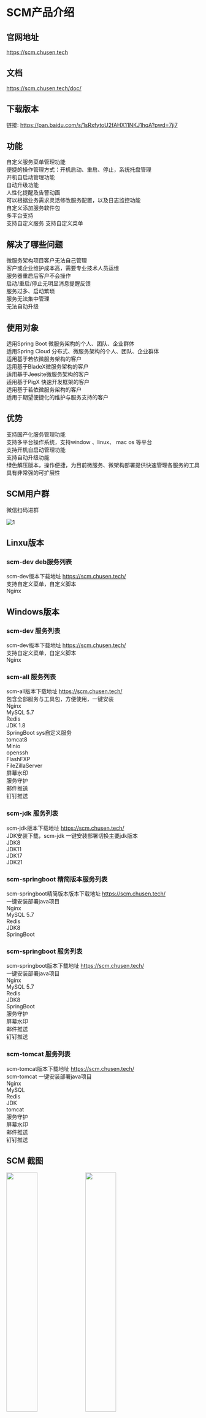 # SCM产品介绍

## 官网地址
https://scm.chusen.tech

## 文档
https://scm.chusen.tech/doc/

## 下载版本 
链接: https://pan.baidu.com/s/1sRxfytoU2fAHX11NKJ1hqA?pwd=7ji7

## 功能
自定义服务菜单管理功能  
便捷的操作管理方式：开机启动、重启、停止，系统托盘管理  
开机自启动管理功能  
自动升级功能  
人性化提醒及告警动画  
可以根据业务需求灵活修改服务配置，以及日志监控功能  
自定义添加服务软件包  
多平台支持  
支持自定义服务
支持自定义菜单

## 解决了哪些问题
微服务架构项目客户无法自己管理  
客户或企业维护成本高，需要专业技术人员运维  
服务器重启后客户不会操作  
启动/重启/停止无明显消息提醒反馈  
服务过多、启动繁琐  
服务无法集中管理  
无法自动升级  


## 使用对象
适用Spring Boot 微服务架构的个人、团队、企业群体  
适用Spring Cloud 分布式、微服务架构的个人、团队、企业群体  
适用基于若依微服务架构的客户  
适用基于BladeX微服务架构的客户  
适用基于Jeesite微服务架构的客户  
适用基于PigX 快速开发框架的客户  
适用基于若依微服务架构的客户  
适用于期望便捷化的维护与服务支持的客户  


## 优势
支持国产化服务管理功能  
支持多平台操作系统，支持window 、linux、 mac os 等平台  
支持开机自启动管理功能  
支持自动升级功能  
绿色解压版本，操作便捷，为目前微服务、微架构部署提供快速管理各服务的工具  
具有非常强的可扩展性  

## SCM用户群 
微信扫码进群

![1](images/Wechat.jpg "微信用户群")
## Linxu版本
### scm-dev deb服务列表
scm-dev版本下载地址 https://scm.chusen.tech/<br>
支持自定义菜单，自定义脚本<br>
Nginx <br>

## Windows版本  
### scm-dev 服务列表
scm-dev版本下载地址 https://scm.chusen.tech/<br>
支持自定义菜单，自定义脚本<br>
Nginx <br>


### scm-all 服务列表
scm-all版本下载地址 https://scm.chusen.tech/<br>
包含全部服务与工具包，方便使用，一键安装<br>
Nginx <br>
MySQL 5.7 <br>
Redis  <br>
JDK 1.8 <br>
SpringBoot sys自定义服务  <br>
tomcat8 <br>
Minio <br>
openssh <br>
FlashFXP <br>
FileZillaServer <br>
屏幕水印<br>
服务守护<br>
邮件推送<br>
钉钉推送<br>

### scm-jdk 服务列表
scm-jdk版本下载地址 https://scm.chusen.tech/<br>
JDK安装下载，scm-jdk 一键安装部署切换主要jdk版本<br>
JDK8<br>
JDK11<br>
JDK17<br>
JDK21<br>

### scm-springboot 精简版本服务列表
scm-springboot精简版本版本下载地址 https://scm.chusen.tech/<br>
一键安装部署java项目<br>
Nginx<br>
MySQL 5.7<br>
Redis<br>
JDK8<br>
SpringBoot<br>

### scm-springboot 服务列表
scm-springboot版本下载地址 https://scm.chusen.tech/<br>
一键安装部署java项目<br>
Nginx<br>
MySQL 5.7<br>
Redis<br>
JDK8<br>
SpringBoot<br>
服务守护<br>
屏幕水印<br>
邮件推送<br>
钉钉推送<br>


### scm-tomcat 服务列表
scm-tomcat版本下载地址 https://scm.chusen.tech/<br>
scm-tomcat 一键安装部署java项目<br>
Nginx<br>
MySQL<br>
Redis<br>
JDK<br>
tomcat<br>
服务守护<br>
屏幕水印<br>
邮件推送<br>
钉钉推送<br>

## SCM 截图

<img src="images/b1.jpg" width="40%" height="auto">
<img src="images/b2.jpg" width="40%" height="auto">
<img src="images/b3.jpg" width="40%" height="auto">
<img src="images/b4.jpg" width="40%" height="auto">
<img src="images/l1.jpg" width="40%" height="auto">
<img src="images/l2.jpg" width="40%" height="auto">
 

## SCM 官网
https://scm.chusen.tech/

## 有问题提交到
https://gitee.com/chusenth/scm/issues  

## 版权声明

版权归属chusen.tech所有，并保留一切权利。非雏森科技书面同意，任何单位及个人不得擅自摘录本手册部分或全部内容。

## 免责声明

由于产品版本升级或其他原因，本手册内容会不定期进行更新。除非另有约定，本手册仅做使用指导，本手册所有陈述、信息和建议不构成任何明示或暗示的担保。
如使用者更新替换相关服务导致相关法律版权纠纷等问题雏森科技不承担任何责任。
